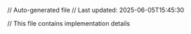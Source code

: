 // Auto-generated file
// Last updated: 2025-06-05T15:45:30

// This file contains implementation details
